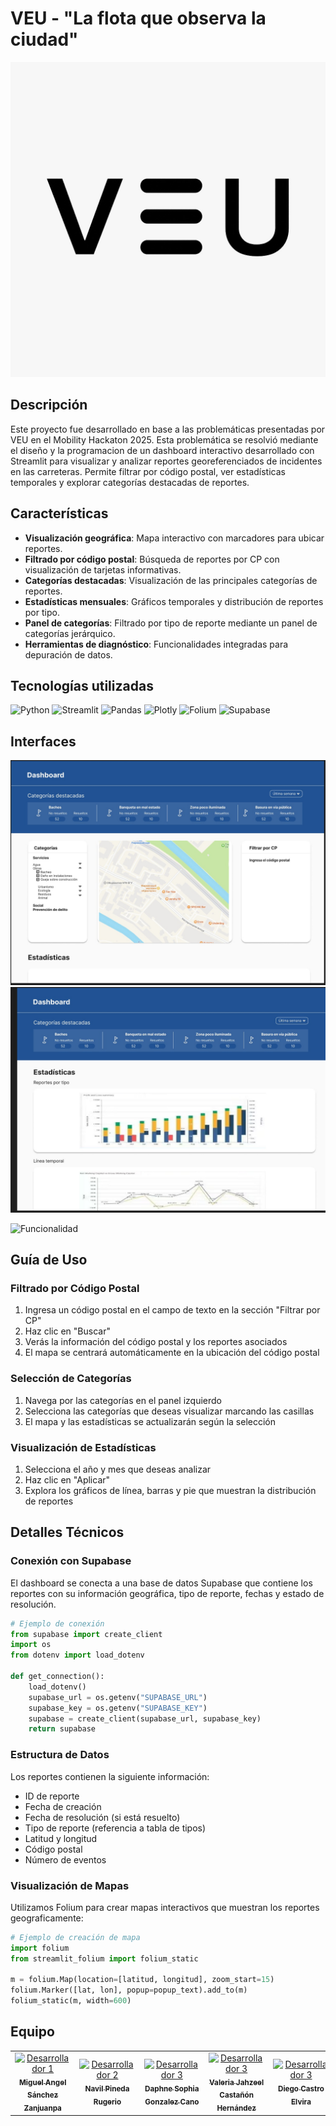 # VEU - "La flota que observa la ciudad"

![Banner del Proyecto](img/logoVEU.jpeg)

## Descripción

Este proyecto fue desarrollado en base a las problemáticas presentadas por VEU en el Mobility Hackaton 2025. Esta problemática se resolvió mediante el diseño y la programacion de un dashboard interactivo desarrollado con Streamlit para visualizar y analizar reportes georeferenciados de incidentes en las carreteras. Permite filtrar por código postal, ver estadísticas temporales y explorar categorías destacadas de reportes.

## Características

- **Visualización geográfica**: Mapa interactivo con marcadores para ubicar reportes.
- **Filtrado por código postal**: Búsqueda de reportes por CP con visualización de tarjetas informativas.
- **Categorías destacadas**: Visualización de las principales categorías de reportes.
- **Estadísticas mensuales**: Gráficos temporales y distribución de reportes por tipo.
- **Panel de categorías**: Filtrado por tipo de reporte mediante un panel de categorías jerárquico.
- **Herramientas de diagnóstico**: Funcionalidades integradas para depuración de datos.

## Tecnologías utilizadas

![Python](https://img.shields.io/badge/Python-3776AB?style=for-the-badge&logo=python&logoColor=white)
![Streamlit](https://img.shields.io/badge/Streamlit-FF4B4B?style=for-the-badge&logo=streamlit&logoColor=white)
![Pandas](https://img.shields.io/badge/Pandas-150458?style=for-the-badge&logo=pandas&logoColor=white)
![Plotly](https://img.shields.io/badge/Plotly-3F4F75?style=for-the-badge&logo=plotly&logoColor=white)
![Folium](https://img.shields.io/badge/Folium-77B829?style=for-the-badge&logo=folium&logoColor=white)
![Supabase](https://img.shields.io/badge/Supabase-3ECF8E?style=for-the-badge&logo=supabase&logoColor=white)


## Interfaces 
![Primera interfaz](img/interfaz1.jpeg)
![Segunda interfaz](img/interfaz2.jpeg)

![Funcionalidad](img/funcionalidad.gif)

## Guía de Uso

### Filtrado por Código Postal
1. Ingresa un código postal en el campo de texto en la sección "Filtrar por CP"
2. Haz clic en "Buscar"
3. Verás la información del código postal y los reportes asociados
4. El mapa se centrará automáticamente en la ubicación del código postal

### Selección de Categorías
1. Navega por las categorías en el panel izquierdo
2. Selecciona las categorías que deseas visualizar marcando las casillas
3. El mapa y las estadísticas se actualizarán según la selección

### Visualización de Estadísticas
1. Selecciona el año y mes que deseas analizar
2. Haz clic en "Aplicar"
3. Explora los gráficos de línea, barras y pie que muestran la distribución de reportes


## Detalles Técnicos

### Conexión con Supabase
El dashboard se conecta a una base de datos Supabase que contiene los reportes con su información geográfica, tipo de reporte, fechas y estado de resolución.

```python
# Ejemplo de conexión
from supabase import create_client
import os
from dotenv import load_dotenv

def get_connection():
    load_dotenv()
    supabase_url = os.getenv("SUPABASE_URL")
    supabase_key = os.getenv("SUPABASE_KEY")
    supabase = create_client(supabase_url, supabase_key)
    return supabase
```

### Estructura de Datos
Los reportes contienen la siguiente información:
- ID de reporte
- Fecha de creación
- Fecha de resolución (si está resuelto)
- Tipo de reporte (referencia a tabla de tipos)
- Latitud y longitud
- Código postal
- Número de eventos

### Visualización de Mapas
Utilizamos Folium para crear mapas interactivos que muestran los reportes geograficamente:

```python
# Ejemplo de creación de mapa
import folium
from streamlit_folium import folium_static

m = folium.Map(location=[latitud, longitud], zoom_start=15)
folium.Marker([lat, lon], popup=popup_text).add_to(m)
folium_static(m, width=600)
```

## Equipo

<table>
  <tr>
    <td align="center">
      <a href="https://github.com/MikeszIPN">
        <img src="https://avatars.githubusercontent.com/u/125789083?v=4" width="100px;" alt="Desarrollador 1"/>
        <br />
        <sub><b>Miguel Angel Sánchez Zanjuanpa</b></sub>
      </a>
    </td>
    <td align="center">
      <a href="https://github.com/NavilP">
        <img src="https://avatars.githubusercontent.com/u/125292694?v=4" width="100px;" alt="Desarrollador 2"/>
        <br />
        <sub><b>Navil Pineda Rugerio</b></sub>
      </a>
    </td>
    <td align="center">
      <a href="https://github.com/Senorita-glez">
        <img src="https://avatars.githubusercontent.com/u/77082096?v=4" width="100px;" alt="Desarrollador 3"/>
        <br />
        <sub><b>Daphne Sophia Gonzalez Cano</b></sub>
      </a>
    </td>
    <td align="center">
      <a href="https://github.com/ValeriaJahzeel">
        <img src="https://avatars.githubusercontent.com/u/49892759?v=4" width="100px;" alt="Desarrollador 3"/>
        <br />
        <sub><b>Valeria Jahzeel Castañón Hernández</b></sub>
      </a>
    </td>
    <td align="center">
      <a href="https://github.com/DiegoCastr00">
        <img src="https://avatars.githubusercontent.com/u/124998012?v=4" width="100px;" alt="Desarrollador 3"/>
        <br />
        <sub><b>Diego Castro Elvira</b></sub>
      </a>
    </td>
    <td align="center">
      <a href="https://github.com/Betucciny">
        <img src="https://avatars.githubusercontent.com/u/86085514?v=4" width="100px;" alt="Desarrollador 3"/>
        <br />
        <sub><b>Roberto Ángel Herrera</b></sub>
      </a>
    </td>
    <td align="center">
      <a href="https://github.com/Nancy-07">
        <img src="https://avatars.githubusercontent.com/u/125350005?v=4" width="100px;" alt="Desarrollador 3"/>
        <br />
        <sub><b>Nancy Galicia Cocoletzi</b></sub>
      </a>
    </td>
  </tr>
</table>

